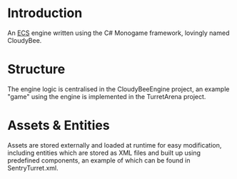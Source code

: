 # Introduction
An [ECS](https://en.wikipedia.org/wiki/Entity_component_system) engine written using the C# Monogame framework, lovingly named CloudyBee.

# Structure

The engine logic is centralised in the CloudyBeeEngine project, an example "game" using the engine is implemented in the TurretArena project.

# Assets & Entities

Assets are stored externally and loaded at runtime for easy modification, including entities which are stored as XML files and built up using predefined components, an example of which can be found in SentryTurret.xml.
